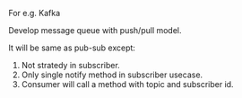 For e.g. Kafka

Develop message queue with push/pull model.


It will be same as pub-sub except:

1. Not stratedy in subscriber.
2. Only single notify method in subscriber usecase.
3. Consumer will call a method with topic and subscriber id.